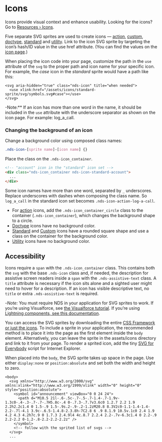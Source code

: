 # Icons

Icons provide visual context and enhance usability. Looking for the icons? Go to [Resources › Icons](/icons/).

Five separate SVG sprites are used to create icons — [action](/icons/#action),
[custom](/icons/#custom), [doctype](/icons/#doctype), [standard](/icons/#standard)
and [utility](/icons/#utility). Link to the icon SVG sprite by targeting the
icon’s hash/ID value in the use href attribute. (You can find the values on
the [icon page](/icons/).)

When placing the icon code into your page, customize the path in the `use`
attribute of the `svg` to the proper path and icon name for your specific
icon. For example, the _case_ icon in the _standard_ sprite would have a
path like this:

```
<svg aria-hidden="true" class="nds-icon" title="when needed">
  <use xlink:href="/assets/icons/standard-sprite/svg/symbols.svg#case"></use>
</svg>
```

-Note:** If an icon has more than one word in the name, it should be
included in the `use` attribute with the underscore separator as shown on
the icon page. For example: log_a_call.

### Changing the background of an icon

Change a background color using composed class names:

```css
.nds-icon-[sprite name]-[icon name] {}
```

Place the class on the `.nds-icon_container`.

```html
<!-- "account" icon in the "standard" icon set -->
<div class="nds-icon_container nds-icon-standard-account">
  ...
</div>
```

Some icon names have more than one word, separated by `_` underscores.
Replace underscores with dashes when composing the class name. So `log_a_call`
in the standard icon set becomes `.nds-icon-action-log-a-call`.

- For [action](/components/icons?variant=action) icons, add the `.nds-icon_container_circle` class to the container (`.nds-icon_container`), which changes the background shape to a circle.
- [Doctype](/components/icons?variant=doctype) icons have no background color.
- [Standard](/components/icons?variant=standard) and [Custom](/components/icons?variant=custom) icons have a rounded square shape and use a class on the container for the background color.
- [Utility](/components/icons?variant=base) icons have no background color.

## Accessibility

Icons require a `span` with the `.nds-icon_container` class. This contains
both the `svg` with the base `.nds-icon` class and, if needed, the
description for assistive screen readers inside a `span` with the
`.nds-assistive-text` class. A `title` attribute is necessary if the icon
sits alone and a sighted user might need to hover for a description. If an
icon has visible descriptive text, no `title` or extra `.nds-assistive-text`
is required.

-*Note:* You must require NDS in your application for SVG sprites to work.
If you’re using Visualforce, see [the Visualforce tutorial](/platforms/visualforce).
If you’re using [Lightning components, see this documentation](/platforms/lightning).

You can access the SVG sprites by downloading the entire [CSS Framework or
just the icons](/downloads). To include a sprite in your application, the
recommended method is to place it into the page as the first element inside
the `body` element. Alternatively, you can leave the sprite in the
assets/icons directory and link to it from your page. To render a sprited
icon, add the tiny [SVG for Everybody](https://github.com/jonathantneal/svg4everybody)
script for Internet Explorer.

When placed into the `body`, the SVG sprite takes up space in the page. Use
either `display:none` or `position:absolute` and set both the width and
height to zero.

```
<body>
  <svg xmlns="http://www.w3.org/2000/svg" xmlns:xlink="http://www.w3.org/1999/xlink" width="0" height="0" style="position:absolute">
    <symbol id="announcement" viewBox="0 0 24 24">
      <path d="M10.5 21l-.6-.5c-.7-.5-.7-1.4-.7-1.9v-1.3c0-.4-.3-.7-.7-.7H5.8c-.4 0-.7.3-.7.7v3.6c0 1.2.7 2.2 1.9 2.2h2.2c1.4 0 1.5-.9 1.5-.9s.2-.9-.2-1.2zM20.8 8.3V2c0-1.1-1.4-1.4-2.2-.7l-4.1 3.9c-.6.5-1.4.8-2.3.8h-7C2.8 6 .9 8.1.9 10.5v.1c0 2.4 1.9 4.2 4.3 4.2h7c.9 0 1.7.3 2.4.9l4 4c.8.7 2.2.4 2.2-.7v-6.3c1.4 0 2.2-.9 2.2-2.2 0-1.2-.8-2.2-2.2-2.2z" />
    </symbol>
    <!-- follow with the sprited list of svgs -->
  </svg>
  ...
```
